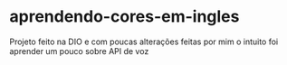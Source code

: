 # aprendendo-cores-em-ingles
Projeto feito na DIO e com poucas alterações feitas por mim o intuito foi aprender um pouco sobre API de voz
